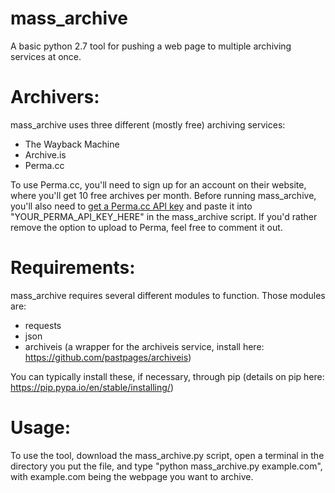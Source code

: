 # mass_archive
A basic python 2.7 tool for pushing a web page to multiple archiving services at once.

# Archivers:

mass_archive uses three different (mostly free) archiving services:

- The Wayback Machine
- Archive.is
- Perma.cc

To use Perma.cc, you'll need to sign up for an account on their website, where you'll get 10 free archives per month. Before running mass_archive, you'll also need to [get a Perma.cc API key](https://perma.cc/docs/developer) and paste it into "YOUR_PERMA_API_KEY_HERE" in the mass_archive script. If you'd rather remove the option to upload to Perma, feel free to comment it out.

# Requirements:

mass_archive requires several different modules to function. Those modules are:

- requests
- json
- archiveis (a wrapper for the archiveis service, install here: https://github.com/pastpages/archiveis)

You can typically install these, if necessary, through pip (details on pip here: https://pip.pypa.io/en/stable/installing/)

# Usage:

To use the tool, download the mass_archive.py script, open a terminal in the directory you put the file, and type "python mass_archive.py example.com", with example.com being the webpage you want to archive.
